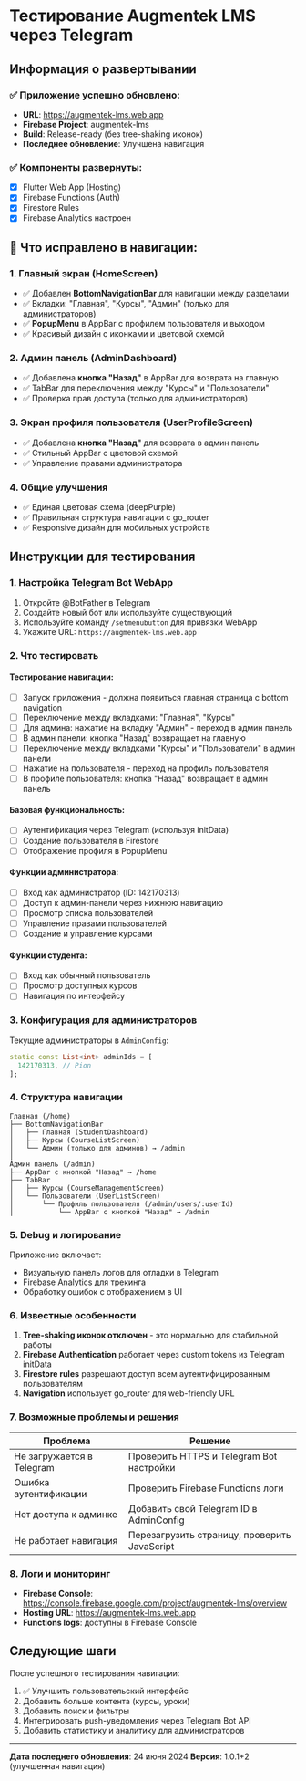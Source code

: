 # Тестирование Augmentek LMS через Telegram

## Информация о развертывании

### ✅ **Приложение успешно обновлено:**
- **URL**: https://augmentek-lms.web.app
- **Firebase Project**: augmentek-lms
- **Build**: Release-ready (без tree-shaking иконок)
- **Последнее обновление**: Улучшена навигация

### ✅ **Компоненты развернуты:**
- [x] Flutter Web App (Hosting)
- [x] Firebase Functions (Auth)
- [x] Firestore Rules
- [x] Firebase Analytics настроен

## 🔄 **Что исправлено в навигации:**

### 1. **Главный экран (HomeScreen)**
- ✅ Добавлен **BottomNavigationBar** для навигации между разделами
- ✅ Вкладки: "Главная", "Курсы", "Админ" (только для администраторов)
- ✅ **PopupMenu** в AppBar с профилем пользователя и выходом
- ✅ Красивый дизайн с иконками и цветовой схемой

### 2. **Админ панель (AdminDashboard)**
- ✅ Добавлена **кнопка "Назад"** в AppBar для возврата на главную
- ✅ TabBar для переключения между "Курсы" и "Пользователи"
- ✅ Проверка прав доступа (только для администраторов)

### 3. **Экран профиля пользователя (UserProfileScreen)**
- ✅ Добавлена **кнопка "Назад"** для возврата в админ панель
- ✅ Стильный AppBar с цветовой схемой
- ✅ Управление правами администратора

### 4. **Общие улучшения**
- ✅ Единая цветовая схема (deepPurple)
- ✅ Правильная структура навигации с go_router
- ✅ Responsive дизайн для мобильных устройств

## Инструкции для тестирования

### 1. Настройка Telegram Bot WebApp

1. Откройте @BotFather в Telegram
2. Создайте новый бот или используйте существующий
3. Используйте команду `/setmenubutton` для привязки WebApp
4. Укажите URL: `https://augmentek-lms.web.app`

### 2. Что тестировать

#### Тестирование навигации:
- [ ] Запуск приложения - должна появиться главная страница с bottom navigation
- [ ] Переключение между вкладками: "Главная", "Курсы"
- [ ] Для админа: нажатие на вкладку "Админ" - переход в админ панель
- [ ] В админ панели: кнопка "Назад" возвращает на главную
- [ ] Переключение между вкладками "Курсы" и "Пользователи" в админ панели
- [ ] Нажатие на пользователя - переход на профиль пользователя
- [ ] В профиле пользователя: кнопка "Назад" возвращает в админ панель

#### Базовая функциональность:
- [ ] Аутентификация через Telegram (используя initData)
- [ ] Создание пользователя в Firestore
- [ ] Отображение профиля в PopupMenu

#### Функции администратора:
- [ ] Вход как администратор (ID: 142170313)
- [ ] Доступ к админ-панели через нижнюю навигацию
- [ ] Просмотр списка пользователей
- [ ] Управление правами пользователей
- [ ] Создание и управление курсами

#### Функции студента:
- [ ] Вход как обычный пользователь
- [ ] Просмотр доступных курсов
- [ ] Навигация по интерфейсу

### 3. Конфигурация для администраторов

Текущие администраторы в `AdminConfig`:
```dart
static const List<int> adminIds = [
  142170313, // Pion
];
```

### 4. Структура навигации

```
Главная (/home)
├── BottomNavigationBar
│   ├── Главная (StudentDashboard)
│   ├── Курсы (CourseListScreen)
│   └── Админ (только для админов) → /admin
│
Админ панель (/admin)
├── AppBar с кнопкой "Назад" → /home
├── TabBar
│   ├── Курсы (CourseManagementScreen)
│   └── Пользователи (UserListScreen)
│       └── Профиль пользователя (/admin/users/:userId)
│           └── AppBar с кнопкой "Назад" → /admin
```

### 5. Debug и логирование

Приложение включает:
- Визуальную панель логов для отладки в Telegram
- Firebase Analytics для трекинга
- Обработку ошибок с отображением в UI

### 6. Известные особенности

1. **Tree-shaking иконок отключен** - это нормально для стабильной работы
2. **Firebase Authentication** работает через custom tokens из Telegram initData
3. **Firestore rules** разрешают доступ всем аутентифицированным пользователям
4. **Navigation** использует go_router для web-friendly URL

### 7. Возможные проблемы и решения

| Проблема | Решение |
|----------|---------|
| Не загружается в Telegram | Проверить HTTPS и Telegram Bot настройки |
| Ошибка аутентификации | Проверить Firebase Functions логи |
| Нет доступа к админке | Добавить свой Telegram ID в AdminConfig |
| Не работает навигация | Перезагрузить страницу, проверить JavaScript |

### 8. Логи и мониторинг

- **Firebase Console**: https://console.firebase.google.com/project/augmentek-lms/overview
- **Hosting URL**: https://augmentek-lms.web.app
- **Functions logs**: доступны в Firebase Console

## Следующие шаги

После успешного тестирования навигации:
1. ✅ Улучшить пользовательский интерфейс
2. Добавить больше контента (курсы, уроки)
3. Добавить поиск и фильтры
4. Интегрировать push-уведомления через Telegram Bot API
5. Добавить статистику и аналитику для администраторов

---

**Дата последнего обновления**: 24 июня 2024
**Версия**: 1.0.1+2 (улучшенная навигация) 